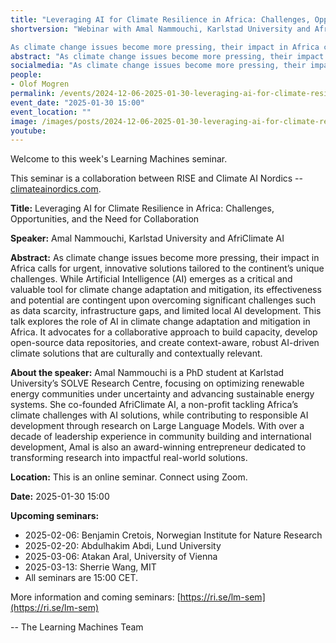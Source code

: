 ```yaml
---
title: "Leveraging AI for Climate Resilience in Africa: Challenges, Opportunities, and the Need for Collaboration"
shortversion: "Webinar with Amal Nammouchi, Karlstad University and AfriClimate AI. 

As climate change issues become more pressing, their impact in Africa calls for urgent, innovative solutions tailored to the continent’s unique challenges. While Artificial Intelligence (AI) emerges as a critical and valuable tool for climate change adaptation and mitigation, its effectiveness and potential are contingent upon overcoming significant challenges such as data scarcity, infrastructure gaps, and limited local AI development. This talk explores the role of AI in climate change adaptation and mitigation in Africa. It advocates for a collaborative approach to build capacity, develop open-source data repositories, and create context-aware, robust AI-driven climate solutions that are culturally and contextually relevant."
abstract: "As climate change issues become more pressing, their impact in Africa calls for urgent, innovative solutions tailored to the continent’s unique challenges. While Artificial Intelligence (AI) emerges as a critical and valuable tool for climate change adaptation and mitigation, its effectiveness and potential are contingent upon overcoming significant challenges such as data scarcity, infrastructure gaps, and limited local AI development. This talk explores the role of AI in climate change adaptation and mitigation in Africa. It advocates for a collaborative approach to build capacity, develop open-source data repositories, and create context-aware, robust AI-driven climate solutions that are culturally and contextually relevant."
socialmedia: "As climate change issues become more pressing, their impact in Africa calls for urgent, innovative solutions tailored to the continent’s unique challenges. While Artificial Intelligence (AI) emerges as a critical and valuable tool for climate change adaptation and mitigation, its effectiveness and potential are contingent upon overcoming significant challenges such as data scarcity, infrastructure gaps, and limited local AI development. This talk explores the role of AI in climate change adaptation and mitigation in Africa. It advocates for a collaborative approach to build capacity, develop open-source data repositories, and create context-aware, robust AI-driven climate solutions that are culturally and contextually relevant."
people:
- Olof Mogren
permalink: /events/2024-12-06-2025-01-30-leveraging-ai-for-climate-resilience-in
event_date: "2025-01-30 15:00"
event_location: ""
image: /images/posts/2024-12-06-2025-01-30-leveraging-ai-for-climate-resilience-in.jpg
youtube: 
--- 
```

Welcome to this week's Learning Machines seminar.

This seminar is a collaboration between RISE and Climate AI Nordics -- [climateainordics.com](https://climateainordics.com/).

**Title:** Leveraging AI for Climate Resilience in Africa: Challenges, Opportunities, and the Need for Collaboration

**Speaker:** Amal Nammouchi, Karlstad University and AfriClimate AI

**Abstract:** As climate change issues become more pressing, their impact in Africa calls for urgent, innovative solutions tailored to the continent’s unique challenges. While Artificial Intelligence (AI) emerges as a critical and valuable tool for climate change adaptation and mitigation, its effectiveness and potential are contingent upon overcoming significant challenges such as data scarcity, infrastructure gaps, and limited local AI development. This talk explores the role of AI in climate change adaptation and mitigation in Africa. It advocates for a collaborative approach to build capacity, develop open-source data repositories, and create context-aware, robust AI-driven climate solutions that are culturally and contextually relevant.

**About the speaker:** Amal Nammouchi is a PhD student at Karlstad University’s SOLVE Research Centre, focusing on optimizing renewable energy communities under uncertainty and advancing sustainable energy systems. She co-founded AfriClimate AI, a non-profit tackling Africa’s climate challenges with AI solutions, while contributing to responsible AI development through research on Large Language Models. With over a decade of leadership experience in community building and international development, Amal is also an award-winning entrepreneur dedicated to transforming research into impactful real-world solutions.

**Location:** This is an online seminar. Connect using Zoom.

**Date:** 2025-01-30 15:00



**Upcoming seminars:**

* 2025-02-06: Benjamin Cretois, Norwegian Institute for Nature Research
* 2025-02-20: Abdulhakim Abdi, Lund University
* 2025-03-06: Atakan Aral, University of Vienna
* 2025-03-13: Sherrie Wang, MIT
* All seminars are 15:00 CET.

More information and coming seminars: [https://ri.se/lm-sem](https://ri.se/lm-sem)

-- The Learning Machines Team

